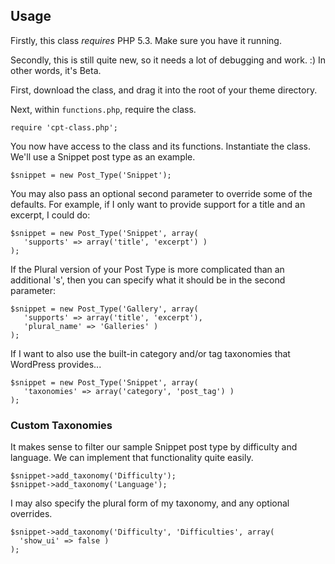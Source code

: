 ## Usage

Firstly, this class *requires* PHP 5.3. Make sure you have it running.

Secondly, this is still quite new, so it needs
a lot of debugging and work. :) In other words, it's Beta. 

First, download the class, and drag it into the root of your theme directory. 

Next, within `functions.php`, require the class.

    require 'cpt-class.php';

You now have access to the class and its functions. Instantiate the class.
We'll use a Snippet post type as an example.

    $snippet = new Post_Type('Snippet');

You may also pass an optional second parameter to override some of the
defaults. For example, if I only want to provide support for a title and an
excerpt, I could do:

    $snippet = new Post_Type('Snippet', array(
       'supports' => array('title', 'excerpt') )
    );

If the Plural version of your Post Type is more complicated than an additional 's', then you can specify 
what it should be in the second parameter:
    
    $snippet = new Post_Type('Gallery', array(
       'supports' => array('title', 'excerpt'), 
       'plural_name' => 'Galleries' )
    );

If I want to also use the built-in category and/or tag taxonomies that WordPress provides...

    $snippet = new Post_Type('Snippet', array(
       'taxonomies' => array('category', 'post_tag') )
    );

### Custom Taxonomies

It makes sense to filter our sample Snippet post type by difficulty and language. We can implement that functionality quite easily.

    $snippet->add_taxonomy('Difficulty');
    $snippet->add_taxonomy('Language');

I may also specify the plural form of my taxonomy, and any optional overrides. 

    $snippet->add_taxonomy('Difficulty', 'Difficulties', array(
      'show_ui' => false )
    );
